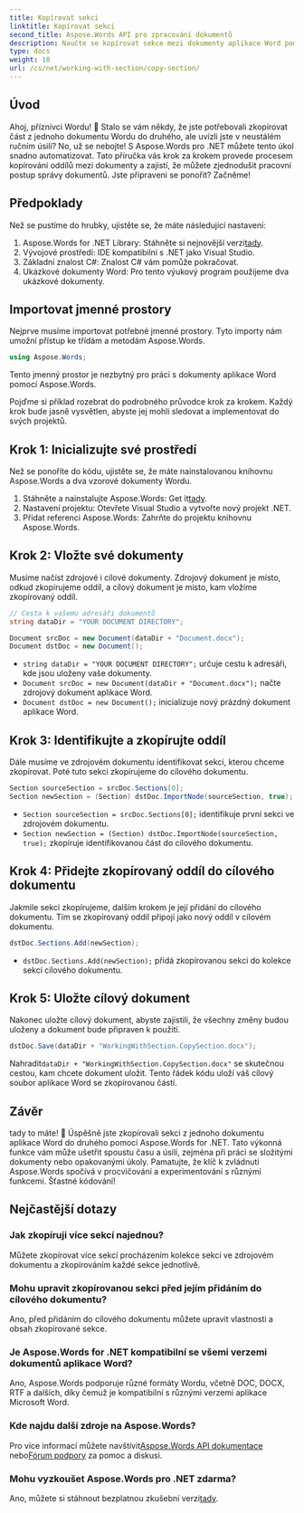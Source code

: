 ```yaml
---
title: Kopírovat sekci
linktitle: Kopírovat sekci
second_title: Aspose.Words API pro zpracování dokumentů
description: Naučte se kopírovat sekce mezi dokumenty aplikace Word pomocí Aspose.Words for .NET. Tato příručka obsahuje podrobné pokyny pro efektivní správu dokumentů.
type: docs
weight: 10
url: /cs/net/working-with-section/copy-section/
---
```


## Úvod

Ahoj, příznivci Wordu! 📄 Stalo se vám někdy, že jste potřebovali zkopírovat část z jednoho dokumentu Wordu do druhého, ale uvízli jste v neustálém ručním úsilí? No, už se nebojte! S Aspose.Words pro .NET můžete tento úkol snadno automatizovat. Tato příručka vás krok za krokem provede procesem kopírování oddílů mezi dokumenty a zajistí, že můžete zjednodušit pracovní postup správy dokumentů. Jste připraveni se ponořit? Začněme!

## Předpoklady

Než se pustíme do hrubky, ujistěte se, že máte následující nastavení:

1.  Aspose.Words for .NET Library: Stáhněte si nejnovější verzi[tady](https://releases.aspose.com/words/net/).
2. Vývojové prostředí: IDE kompatibilní s .NET jako Visual Studio.
3. Základní znalost C#: Znalost C# vám pomůže pokračovat.
4. Ukázkové dokumenty Word: Pro tento výukový program použijeme dva ukázkové dokumenty.

## Importovat jmenné prostory

Nejprve musíme importovat potřebné jmenné prostory. Tyto importy nám umožní přístup ke třídám a metodám Aspose.Words.

```csharp
using Aspose.Words;
```

Tento jmenný prostor je nezbytný pro práci s dokumenty aplikace Word pomocí Aspose.Words.

Pojďme si příklad rozebrat do podrobného průvodce krok za krokem. Každý krok bude jasně vysvětlen, abyste jej mohli sledovat a implementovat do svých projektů.

## Krok 1: Inicializujte své prostředí

Než se ponoříte do kódu, ujistěte se, že máte nainstalovanou knihovnu Aspose.Words a dva vzorové dokumenty Wordu.

1.  Stáhněte a nainstalujte Aspose.Words: Get it[tady](https://releases.aspose.com/words/net/).
2. Nastavení projektu: Otevřete Visual Studio a vytvořte nový projekt .NET.
3. Přidat referenci Aspose.Words: Zahrňte do projektu knihovnu Aspose.Words.

## Krok 2: Vložte své dokumenty

Musíme načíst zdrojové i cílové dokumenty. Zdrojový dokument je místo, odkud zkopírujeme oddíl, a cílový dokument je místo, kam vložíme zkopírovaný oddíl.

```csharp
// Cesta k vašemu adresáři dokumentů
string dataDir = "YOUR DOCUMENT DIRECTORY";

Document srcDoc = new Document(dataDir + "Document.docx");
Document dstDoc = new Document();
```

- `string dataDir = "YOUR DOCUMENT DIRECTORY";` určuje cestu k adresáři, kde jsou uloženy vaše dokumenty.
- `Document srcDoc = new Document(dataDir + "Document.docx");` načte zdrojový dokument aplikace Word.
- `Document dstDoc = new Document();` inicializuje nový prázdný dokument aplikace Word.

## Krok 3: Identifikujte a zkopírujte oddíl

Dále musíme ve zdrojovém dokumentu identifikovat sekci, kterou chceme zkopírovat. Poté tuto sekci zkopírujeme do cílového dokumentu.

```csharp
Section sourceSection = srcDoc.Sections[0];
Section newSection = (Section) dstDoc.ImportNode(sourceSection, true);
```

- `Section sourceSection = srcDoc.Sections[0];` identifikuje první sekci ve zdrojovém dokumentu.
- `Section newSection = (Section) dstDoc.ImportNode(sourceSection, true);` zkopíruje identifikovanou část do cílového dokumentu.

## Krok 4: Přidejte zkopírovaný oddíl do cílového dokumentu

Jakmile sekci zkopírujeme, dalším krokem je její přidání do cílového dokumentu. Tím se zkopírovaný oddíl připojí jako nový oddíl v cílovém dokumentu.

```csharp
dstDoc.Sections.Add(newSection);
```

- `dstDoc.Sections.Add(newSection);` přidá zkopírovanou sekci do kolekce sekcí cílového dokumentu.

## Krok 5: Uložte cílový dokument

Nakonec uložte cílový dokument, abyste zajistili, že všechny změny budou uloženy a dokument bude připraven k použití.

```csharp
dstDoc.Save(dataDir + "WorkingWithSection.CopySection.docx");
```

 Nahradit`dataDir + "WorkingWithSection.CopySection.docx"` se skutečnou cestou, kam chcete dokument uložit. Tento řádek kódu uloží váš cílový soubor aplikace Word se zkopírovanou částí.

## Závěr

tady to máte! 🎉 Úspěšně jste zkopírovali sekci z jednoho dokumentu aplikace Word do druhého pomocí Aspose.Words for .NET. Tato výkonná funkce vám může ušetřit spoustu času a úsilí, zejména při práci se složitými dokumenty nebo opakovanými úkoly. Pamatujte, že klíč k zvládnutí Aspose.Words spočívá v procvičování a experimentování s různými funkcemi. Šťastné kódování!

## Nejčastější dotazy

### Jak zkopíruji více sekcí najednou?

Můžete zkopírovat více sekcí procházením kolekce sekcí ve zdrojovém dokumentu a zkopírováním každé sekce jednotlivě.

### Mohu upravit zkopírovanou sekci před jejím přidáním do cílového dokumentu?

Ano, před přidáním do cílového dokumentu můžete upravit vlastnosti a obsah zkopírované sekce.

### Je Aspose.Words for .NET kompatibilní se všemi verzemi dokumentů aplikace Word?

Ano, Aspose.Words podporuje různé formáty Wordu, včetně DOC, DOCX, RTF a dalších, díky čemuž je kompatibilní s různými verzemi aplikace Microsoft Word.

### Kde najdu další zdroje na Aspose.Words?

 Pro více informací můžete navštívit[Aspose.Words API dokumentace](https://reference.aspose.com/words/net/) nebo[Fórum podpory](https://forum.aspose.com/c/words/8) za pomoc a diskusi.

### Mohu vyzkoušet Aspose.Words pro .NET zdarma?

 Ano, můžete si stáhnout bezplatnou zkušební verzi[tady](https://releases.aspose.com/).
